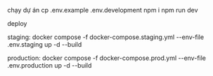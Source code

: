 chạy dự án
cp .env.example .env.development
npm i
npm run dev


deploy

staging: docker compose -f docker-compose.staging.yml --env-file .env.staging up -d --build

production: docker compose -f docker-compose.prod.yml --env-file .env.production up -d --build